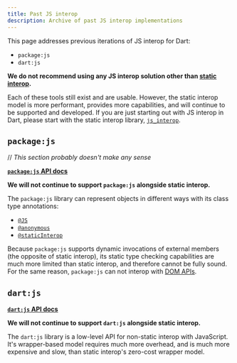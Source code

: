 ```yaml
---
title: Past JS interop
description: Archive of past JS interop implementations
---
```


This page addresses previous iterations of JS interop for Dart:
* `package:js`
* `dart:js`

**We do not recommend using any JS interop solution other than [static interop][].**

Each of these tools still exist and are usable.
However, the static interop model
is more performant, provides more capabilities,
and will continue to be supported and developed.
If you are just starting out with JS interop in Dart,
please start with the static interop library, [`js_interop`][].

[static interop]: /js-interop
[`js_interop`]: {{site.dart-api}}/js_interop

## `package:js`

// *This section probably doesn't make any sense*

[**`package:js` API docs**]

**We will not continue to support `package:js` alongside static interop.**

The `package:js` library can represent objects in different ways with its
class type annotations: 

* [`@JS`] 
* [`@anonymous`]
* [`@staticInterop`]

Because `package:js` supports dynamic invocations of external members (the
opposite of static interop), its static type checking capabilities are
much more limited than static interop, and therefore cannot be fully sound.
For the same reason, `package:js` can not interop with [DOM APIs][]. 

[**`package:js` API docs**]: {{site.pub-pkg}}/js
[`@JS`]: /js-interop/reference#js
[`@Anonymous`]: /web/js-interop/reference#others
[`@staticInterop`]: /js-interop/reference#staticinterop
[DOM APIs]: /js-interop/dom

## `dart:js` 

[**`dart:js` API docs**]

**We will not continue to support `dart:js` alongside static interop.**

The `dart:js` library is a low-level API for non-static interop with JavaScript.
It's wrapper-based model requires much more overhead,
and is much more expensive and slow,
than static interop's zero-cost wrapper model.

[**`dart:js` API docs**]: {{site.dart-api}}/dart-js/dart-js-library.html